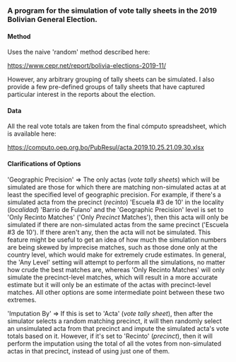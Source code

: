 <h3>A program for the simulation of vote tally sheets in the 2019 Bolivian General Election.</h3>

<h4>Method</h4>

Uses the naive 'random' method described here:

https://www.cepr.net/report/bolivia-elections-2019-11/

However, any arbitrary grouping of tally sheets can be simulated. I also provide a few pre-defined groups of tally sheets that have captured particular interest in the reports about the election.

<h4>Data</h4>

All the real vote totals are taken from the final cómputo spreadsheet, which is available here:

https://computo.oep.org.bo/PubResul/acta.2019.10.25.21.09.30.xlsx

<h4>Clarifications of Options</h4>

'Geographic Precision' => The only actas (<i>vote tally sheets</i>) which will be simulated are those for which there are matching non-simulated actas at at least the specified level of geographic precision. For example, if there's a simulated acta from the precinct (<i>recinto</i>) 'Escuela #3 de 10' in the locality (<i>localidad</i>) 'Barrio de Fulano' and the 'Geographic Precision' level is set to 'Only Recinto Matches' ('Only <i>Precinct</i> Matches'), then this acta will only be simulated if there are non-simulated actas from the same precinct ('Escuela #3 de 10'). If there aren't any, then the acta will not be simulated. This feature might be useful to get an idea of how much the simulation numbers are being skewed by imprecise matches, such as those done only at the country level, which would make for extremely crude estimates. In general, the 'Any Level' setting will attempt to perform all the simulations, no matter how crude the best matches are, whereas 'Only Recinto Matches' will only simulate the precinct-level matches, which will result in a more accurate estimate but it will only be an estimate of the actas with precinct-level matches. All other options are some intermediate point between these two extremes.

'Imputation By' => If this is set to 'Acta' (<i>vote tally sheet</i>), then after the simulator selects a random matching precinct, it will then randomly select an unsimulated acta from that precinct and impute the simulated acta's vote totals based on it. However, if it's set to 'Recinto' (<i>precinct</i>), then it will perform the imputation using the total of all the votes from non-simulated actas in that precinct, instead of using just one of them.
